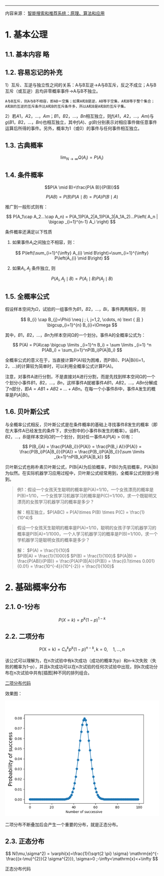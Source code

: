 ---

内容来源：  [智能搜索和推荐系统：原理、算法和应用](https://weread.qq.com/web/reader/8a2327707221fcb28a2649dkc81322c012c81e728d9d180)



# 1. 基本公理

## 1.1. 基本内容 略

## 1.2. 容易忘记的补充


1）互斥、互逆与独立性之间的关系：A与B互逆$\rightarrow$A与B互斥，反之不成立；A与B互斥（或互逆）且均非零概率事件$\rightarrow$A与B不独立。

    A与B互斥，则A与B不相容，即AB＝空集；如果A和B是逆，AB等于空集，A和B等于整个集合；
    A和B的互逆的互斥条件比A和B的互斥条件多，所以A和B是A和B的互斥子集。

2）若$A1，A2，…，Am；B1，B2，…，Bn$相互独立，则$f(A1，A2，…，Am)$与$g(B1，B2，…，Bn)$也相互独立，其中$f(A)、g(B)$分别表示对相应事件做任意事件运算后所得的事件。另外，概率为$1$（或$0$）的事件与任何事件相互独立。


## 1.3. 古典概率

$$ 
\lim _{N \rightarrow \infty} Q\left(A_{i}\right)=P\left(A_{i}\right) 
$$

## 1.4. 条件概率

$$P(A \mid B)=\frac{P(A B)}{P(B)}$$

$$
P(A B)=P(B) P(A \mid B)=P(A) P(B \mid A)
$$

推广到一般形式则有：



$$
P(A_1\cap A_2...\cap A_n) = P(A_1)P(A_2|A_1)P(A_3|A_1A_2)...P\left( A_n | \bigcap  _{i=1}^{n-1} A_i  \right)
$$



条件概率还满足以下性质

1. 如果事件$A_i$之间独立不相容，则：

$$
P\left(\sum_{i=1}^{\infty} A_{i} \mid B\right)=\sum_{i=1}^{\infty} P\left(A_{i} \mid B\right)
$$


2. 如果$A_i , A_j$ 条件独立, 则

$$
P\left(A_{i}, A_{j} \mid B\right)=P\left(A_{i} \mid B\right) P\left(A_{j} \mid B\right)
$$


## 1.5. 全概率公式

假设样本空间为$Ω$，试验的一组事件为${B1，B2，…，Bi}$，事件两两相斥，则

$$
B_{i} \cap B_{j}=\Phi(i \neq j ; i, j=1,2, \cdots, n) \text { 且 } \bigcup_{i=1}^{n} B_{i}=\Omega
$$

其中，$B1，B2，…，Bn$为样本空间Ω的一个划分。事件A的全概率公式为：

$$
P(A) = P(A\cap \bigcup \limits _{i=1}^n B_i)  = \sum \limits _{i=1} ^n P(AB_i) = \sum_{i=1}^nP(B_i)P(A|B_i)
$$ 

全概率公式的意义在于，当直接计算P(A)较为困难，而P(Bi)、P(A|Bi)(i=1，2，…)的计算较为简单时，可以利用全概率公式计算P(A)。


注意，对事件A进行分割，不是直接对A进行分割，而是先找到样本空间Ω的一个个划分小事件$B1，B2，…，Bn$，这样事件A就被事件$AB1，AB2，…，ABn$分解成了n部分，即$A=AB1+AB2+…+ABn$。在每一个小事件$Bi$中，事件A发生的概率是$P(A|Bi)$。


## 1.6. 贝叶斯公式

与全概率公式相反，贝叶斯公式是在条件概率的基础上寻找事件$B$发生的概率（即在大事件A已经发生的条件下，求分割中的小事件Bi发生的概率）。设$B1，B2，…，Bi$是样本空间$Ω$的一个划分，则对任一事件$A(P(A)>0)$有：

$$
P(B_i|A) = \frac{P(AB_i)}{P(A)} = \frac{P(B_i A)}{P(A)} = \frac{P(B_i)P(A|B_i)}{P(A)} = \frac{P(B_i)P(A|B_i)}{\sum \limits _{k=1}^nP(B_k)P(A|B_k)}
$$


贝叶斯公式也称朴素贝叶斯公式，P(Bi|A)为后验概率，P(Bi)为先验概率，P(A|Bi)为似然。在实际机器学习应用过程中，贝叶斯公式经常用到，全概率公式则很少用到。


> 例1：假设一个女孩天生聪明的概率是P(A)=1/10，一个女孩漂亮的概率是P(B)=1/10，一个女孩学习机器学习的概率是P(C)=1/100，求一个既聪明又漂亮的女孩学习机器学习的概率是多少？
> 
> 解：相互独立，$P(ABC) = P(A)\times P(B) \times P(C) = \frac{1}{10^4}$


> 假设一个女孩天生聪明的概率是P(A)=1/10，聪明的女孩子学习机器学习的概率是P(B|A)=1/1000，一个人学习机器学习的概率是P(B)=1/100，求一个学机器学习是聪明女孩的概率是多少？
> 
> 解： 
> $P(A) = \frac{1}{10}$  
> $P(B|A) = \frac{1}{1000}$
> $P(B) = \frac{1}{100}$
> $P(A|B) = \frac{P(AB)}{P(B)} = \frac{P(A)P(B|A)}{P(B)} = \frac{0.1\times 0.001}{0.01} = \frac{10^{-4}}{10^{-2}} = \frac{1}{100}$



# 2. 基础概率分布

## 2.1. 0-1分布

$$
P(X=k) = p^k(1-p)^{1-k}
$$

## 2.2. 二项分布

$$
\mathrm{P}(\mathrm{X}=\mathrm{k})=C_{n}^{k} p^{k}(1-p)^{n-k}, \mathrm{k}=0, \quad 1, \ldots, \mathrm{n}
$$

该公式可以理解为，在n次试验中有k次成功（成功的概率为p）和n–k次失败（失败的概率为1–p），并且k次成功可以在n次试验的任何次试验中出现，则k次成功分布在n次试验中共有[插图]种不同的排列组合。

[二项分布代码](prob_codes/二项分布.py)

效果图：

![binom](prob_codes/imgs/binom.png)

二项分布不断叠加后会产生一个重要的分布，就是正态分布。

## 2.3. 正态分布

$$
N(\mu,\sigma^2) =  \varphi(x)=\frac{1}{\sqrt{2 \pi} \sigma} \mathrm{e}^{-\frac{(x-\mu)^{2}}{2 \sigma^{2}}}, \sigma>0 ;-\infty<\mathrm{x}<+\infty
$$

正态分布代码

